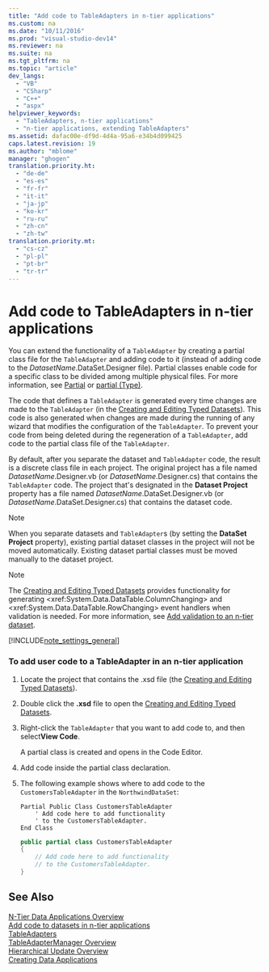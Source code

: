 ```yaml
---
title: "Add code to TableAdapters in n-tier applications"
ms.custom: na
ms.date: "10/11/2016"
ms.prod: "visual-studio-dev14"
ms.reviewer: na
ms.suite: na
ms.tgt_pltfrm: na
ms.topic: "article"
dev_langs: 
  - "VB"
  - "CSharp"
  - "C++"
  - "aspx"
helpviewer_keywords: 
  - "TableAdapters, n-tier applications"
  - "n-tier applications, extending TableAdapters"
ms.assetid: dafac00e-df9d-4d4a-95a6-e34b4d099425
caps.latest.revision: 19
ms.author: "mblome"
manager: "ghogen"
translation.priority.ht: 
  - "de-de"
  - "es-es"
  - "fr-fr"
  - "it-it"
  - "ja-jp"
  - "ko-kr"
  - "ru-ru"
  - "zh-cn"
  - "zh-tw"
translation.priority.mt: 
  - "cs-cz"
  - "pl-pl"
  - "pt-br"
  - "tr-tr"
---
```

# Add code to TableAdapters in n-tier applications
You can extend the functionality of a `TableAdapter` by creating a partial class file for the `TableAdapter` and adding code to it (instead of adding code to the *DatasetName*.DataSet.Designer file). Partial classes enable code for a specific class to be divided among multiple physical files. For more information, see [Partial](../Topic/Partial%20\(Visual%20Basic\).md) or [partial (Type)](../Topic/partial%20\(Type\)%20\(C%23%20Reference\).md).  
  
 The code that defines a `TableAdapter` is generated every time changes are made to the `TableAdapter` (in the [Creating and Editing Typed Datasets](../VS_raddata/creating-and-editing-typed-datasets.md)). This code is also generated when changes are made during the running of any wizard that modifies the configuration of the `TableAdapter`. To prevent your code from being deleted during the regeneration of a `TableAdapter`, add code to the partial class file of the `TableAdapter`.  
  
 By default, after you separate the dataset and `TableAdapter` code, the result is a discrete class file in each project. The original project has a file named *DatasetName*.Designer.vb (or *DatasetName*.Designer.cs) that contains the `TableAdapter` code. The project that's designated in the **Dataset Project** property has a file named *DatasetName*.DataSet.Designer.vb (or *DatasetName*.DataSet.Designer.cs) that contains the dataset code.  
  
> [!NOTE]
>  When you separate datasets and `TableAdapter`s (by setting the **DataSet Project** property), existing partial dataset classes in the project will not be moved automatically. Existing dataset partial classes must be moved manually to the dataset project.  
  
> [!NOTE]
>  The [Creating and Editing Typed Datasets](../VS_raddata/creating-and-editing-typed-datasets.md) provides functionality for generating \<xref:System.Data.DataTable.ColumnChanging> and \<xref:System.Data.DataTable.RowChanging> event handlers when validation is needed. For more information, see [Add validation to an n-tier dataset](../VS_raddata/add-validation-to-an-n-tier-dataset.md).  
  
 [!INCLUDE[note_settings_general](../VS_debugger/includes/note_settings_general_md.md)]  
  
### To add user code to a TableAdapter in an n-tier application  
  
1.  Locate the project that contains the .xsd file (the [Creating and Editing Typed Datasets](../VS_raddata/creating-and-editing-typed-datasets.md)).  
  
2.  Double click the **.xsd** file to open the [Creating and Editing Typed Datasets](../VS_raddata/creating-and-editing-typed-datasets.md).  
  
3.  Right-click the `TableAdapter` that you want to add code to, and then select**View Code**.  
  
     A partial class is created and opens in the Code Editor.  
  
4.  Add code inside the partial class declaration.  
  
5.  The following example shows where to add code to the `CustomersTableAdapter` in the `NorthwindDataSet`:  
  
    ```vb#  
    Partial Public Class CustomersTableAdapter  
        ' Add code here to add functionality   
        ' to the CustomersTableAdapter.  
    End Class  
    ```  
  
    ```c#  
    public partial class CustomersTableAdapter  
    {  
        // Add code here to add functionality  
        // to the CustomersTableAdapter.  
    }  
    ```  
  
## See Also  
 [N-Tier Data Applications Overview](../VS_raddata/n-tier-data-applications-overview.md)   
 [Add code to datasets in n-tier applications](../VS_raddata/add-code-to-datasets-in-n-tier-applications.md)   
 [TableAdapters](../Topic/TableAdapters.md)   
 [TableAdapterManager Overview](../Topic/TableAdapterManager%20Overview.md)   
 [Hierarchical Update Overview](../Topic/Hierarchical%20Update%20Overview.md)   
 [Creating Data Applications](../VS_raddata/creating-data-applications.md)